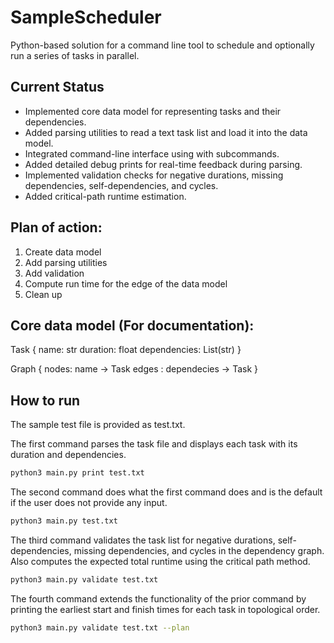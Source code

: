 # SampleScheduler
Python-based solution for a command line tool to schedule and optionally run a series of tasks in parallel.

## Current Status

- Implemented core data model for representing tasks and their dependencies.
- Added parsing utilities to read a text task list and load it into the data model.
- Integrated command-line interface using with subcommands.
- Added detailed debug prints for real-time feedback during parsing.
- Implemented validation checks for negative durations, missing dependencies, self-dependencies, and cycles.
- Added critical-path runtime estimation.


## Plan of action:
1. Create data model
2. Add parsing utilities
3. Add validation
4. Compute run time for the edge of the data model
5. Clean up

## Core data model (For documentation):

Task {
    name: str
    duration: float
    dependencies: List(str)
}

Graph {
    nodes: name -> Task
    edges : dependecies -> Task
}

## How to run
The sample test file is provided as test.txt. 

The first command parses the task file and displays each task with its duration and dependencies.

```bash
python3 main.py print test.txt
```
The second command does what the first command does and is the default if the user does not provide any input.
```bash
python3 main.py test.txt
```

The third command validates the task list for negative durations, self-dependencies, missing dependencies, and cycles in the dependency graph. Also computes the expected total runtime using the critical path method.

```bash
python3 main.py validate test.txt
```

The fourth command extends the functionality of the prior command by printing the earliest start and finish times for each task in topological order.

```bash
python3 main.py validate test.txt --plan
```